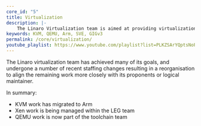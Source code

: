 ```yaml
---
core_id: "5"
title: Virtualization
description: |-
    The Linaro Virtualization team is aimed at providing virtualization (KVM, Xen) and emulation (QEMU) solutions for Arm hardware.
keywords: KVM, QEMU, Arm, SVE, GIGv3
permalink: /core/virtualization/
youtube_playlist: https://www.youtube.com/playlist?list=PLKZSArYQptsNoPiBTZxdyLtPPJDMQmztZ
---
```


The Linaro virtualization team has achieved many of its goals, and undergone a number of recent staffing changes resulting in a reorganisation to align the remaining work more closely with its proponents or logical maintainer.

In summary:
- KVM work has migrated to Arm
- Xen work is being managed within the LEG team
- QEMU work is now part of the toolchain team